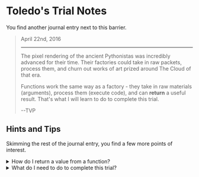 # Toledo's Trial Notes

You find another journal entry next to this barrier.

<blockquote>
April 22nd, 2016

<hr/>

<p>
The pixel rendering of the ancient Pythonistas was incredibly advanced for their time. Their factories could take in raw packets, process them, and churn out works of art prized around The Cloud of that era.
</p>

<p>
Functions work the same way as a factory - they take in raw materials (arguments), process them (execute code), and can <b>return</b> a useful result. That's what I will learn to do to complete this trial.
</p>

<p>
--TVP
</p>
</blockquote>

## Hints and Tips

Skimming the rest of the journal entry, you find a few more points of interest.

<details>
<summary>How do I return a value from a function?</summary>

Often, after your function is executed, you will want to give some kind of result back to the caller of your function. To do this, we use the `return` keyword. Let's use our previous `hail_friend` function as a starting point.  This time, instead of immediately printing the message, let's `return` it from our function. That will allow the caller of our function to store that value in a variable and do whatever they want with the result.

```python
def hail_friend(name):
    message = f"Hail, {name}!"
    return message

greeting_one = hail_friend("Edward")
greeting_two = hail_friend("Alphonse")

print(greeting_one)
print(greeting_two)
```

This is very similar to other function code we have seen, but now the final line of code in our function uses the `return` keyword to send the result of our function code back to the caller.

</details>

<details>
<summary>What do I need to do to complete this trial?</summary>

Open (or re-create if needed) a file called `functions.py` in your code folder located here: 

```bash
<%= env.TQ_PYTHON_CODE_PATH.value %>
```

In that file, you'll need to __declare a function__ named `add_numbers` that takes two arguments - those arguments will be integer numbers that your function should add together. If you haven't encountered Python code to add numbers together, here's how you would do it:

```python
result_sum = first_number + second_number
```

See the rest of this walkthrough for help on how to declare a function that takes arguments and returns a result. Once you have added a function to `functions.py` called `add_numbers` that is working as prescribed, click the *HACK* button to submit your work!

</details>